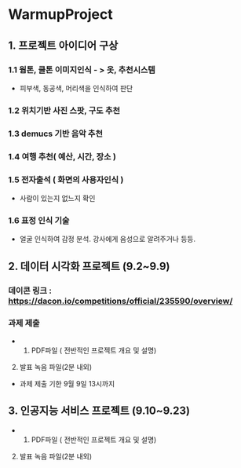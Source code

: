 # WarmupProject
## 1. 프로젝트 아이디어 구상

### 1.1 웜톤, 쿨톤 이미지인식 - > 옷, 추천시스템 
- 피부색, 동공색, 머리색을 인식하여 판단

### 1.2 위치기반 사진 스팟, 구도 추천 

### 1.3 demucs 기반 음악 추천

### 1.4 여행 추천( 예산, 시간, 장소 )

### 1.5 전자출석 ( 화면의 사용자인식 )
- 사람이 있는지 없느지 확인 

### 1.6 표정 인식 기술
- 얼굴 인식하여 감정 분석. 강사에게 음성으로 알려주거나 등등.

## 2. 데이터 시각화 프로젝트 (9.2~9.9)

### 데이콘 링크 : https://dacon.io/competitions/official/235590/overview/

### 과제 제출 
- 1) PDF파일 ( 전반적인 프로젝트 개요 및 설명)  
2) 발표 녹음 파일(2분 내외)
- 과제 제출 기한 9월 9일 13시까지

## 3. 인공지능 서비스 프로젝트 (9.10~9.23)
- 1) PDF파일 ( 전반적인 프로젝트 개요 및 설명)  
2) 발표 녹음 파일(2분 내외)
